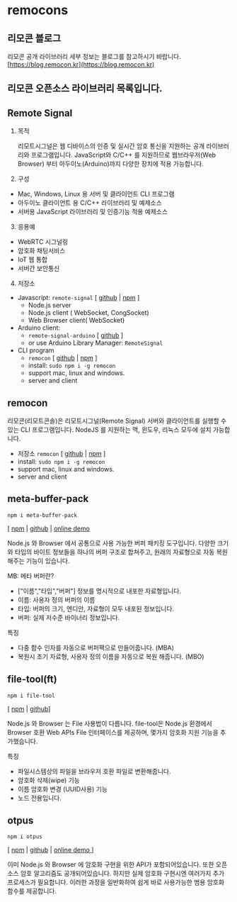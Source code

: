 # remocons 

## 리모콘 블로그
리모콘 공개 라이브러리 세부 정보는 블로그를 참고하시기 바랍니다.
[https://blog.remocon.kr](https://blog.remocon.kr)


## 리모콘 오픈소스 라이브러리 목록입니다. 


## Remote Signal

1. 목적

   리모트시그널은 웹 디바이스의 인증 및 실시간 암호 통신을 지원하는 공개 라이브러리와 프로그램입니다. JavaScript와 C/C++ 를 지원하므로 웹브라우저(Web Browser) 부터 아두이노(Arduino)까지 다양한 장치에 적용 가능합니다.

2. 구성
- Mac, Windows, Linux 용 서버 및 클라이언트 CLI 프로그램
- 아두이노 클라이언트 용 C/C++ 라이브러리 및 예제소스
- 서버용 JavaScript 라이브러리 및 인증기능 적용 예제소스

3. 응용예
- WebRTC 시그널링
- 암호화 채팅서비스
- IoT 웹 통합
- 서버간 보안통신

4. 저장소
- Javascript: `remote-signal` [ [github](https://github.com/remocons/remote-signal) | [npm](https://www.npmjs.com/package/remote-signal) ]
  - Node.js server
  - Node.js client ( WebSocket, CongSocket)
  - Web Browser client( WebSocket)
- Arduino client: 
  - `remote-signal-arduino` [ [github](https://github.com/remocons/remote-signal-arduino) ]
  - or use Arduino Library Manager: `RemoteSignal`
- CLI program 
  - `remocon` [ [github](https://github.com/remocons/remocon) | [npm](https://www.npmjs.com/package/remocon) ]
  - install: `sudo npm i -g remocon`
  - support mac, linux and windows.
  - server and client


## remocon

리모콘(리모트콘솔)은 리모트시그널(Remote Signal) 서버와 클라이언트를 실행할 수 있는 CLI 프로그램입니다. NodeJS 를 지원하는 맥, 윈도우, 리눅스 모두에 설치 가능합니다.


- 저장소 `remocon` [ [github](https://github.com/remocons/remocon) | [npm](https://www.npmjs.com/package/remocon) ]
- install: `sudo npm i -g remocon`
- support mac, linux and windows.
- server and client


## meta-buffer-pack
```
npm i meta-buffer-pack
```
[ [npm](https://www.npmjs.com/package/meta-buffer-pack) 
| [github](https://github.com/remocons/meta-buffer-pack)
| [online demo](https://remocons.github.io/meta-buffer-pack/example/index.html)

Node.js 와 Browser 에서 공통으로 사용 가능한 버퍼 패키징 도구입니다. 
다양한 크기와 타입의 바이트 정보들을 하나의 버퍼 구조로 합쳐주고, 원래의 자료형으로 자동 복원해주는 기능이 있습니다.

MB: 메타 버퍼란?
- ["이름","타입","버퍼"] 정보를 명시적으로 내포한 자료형입니다.
- 이름: 사용자 정의 버퍼의 이름
- 타입: 버퍼의 크기, 엔디안, 자료형이 모두 내포된 정보입니다.
- 버퍼: 실제 저수준 바이너리 정보입니다.

특징
- 다중 함수 인자를 자동으로 버퍼팩으로 만들어줍니다. (MBA)
- 복원시 초기 자료형, 사용자 정의 이름을 자동으로 복원 해줍니다. (MBO)

## file-tool(ft)
```
npm i file-tool
```
[ [npm](https://www.npmjs.com/package/file-tool) 
| [github](https://github.com/remocons/file-tool)]

Node.js 와 Browser 는 File 사용법이 다릅니다. file-tool은  Node.js 환경에서 Browser 호환 Web APIs File 인터페이스를 제공하며, 몇가지 암호화 지원 기능을 추가했습니다.

특징
- 파일시스템상의 파일을 브라우저 호환 파일로 변환해줍니다.
- 암호화 삭제(wipe) 기능
- 이름 암호화 변경 (UUID사용) 기능
- 노드 전용입니다.


## otpus 
```
npm i otpus
```
[ [npm](https://www.npmjs.com/package/otpus) 
| [github](https://github.com/remocons/otpus)
| [online demo ](https://remocons.github.io/otpus/example/index.html) ]

이미 Node.js 와 Browser 에 암호화 구현을 위한 API가 포함되어있습니다. 또한 오픈소스 암호 알고리즘도 공개되어있습니다. 하지만 실제 암호화 구현시엔 여러가지 추가 프로세스가 필요합니다. 이러한 과정을 일반화하여 쉽게 바로 사용가능한 범용 암호화 함수를 제공합니다.




